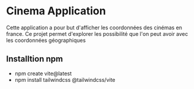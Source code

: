 # Cinema Application

Cette application a pour but d'afficher les coordonnées des cinémas en france.
Ce projet permet d'explorer les possibilité que l'on peut avoir avec les coordonnées géographiques


## Installtion npm

- npm create vite@latest
- npm install tailwindcss @tailwindcss/vite